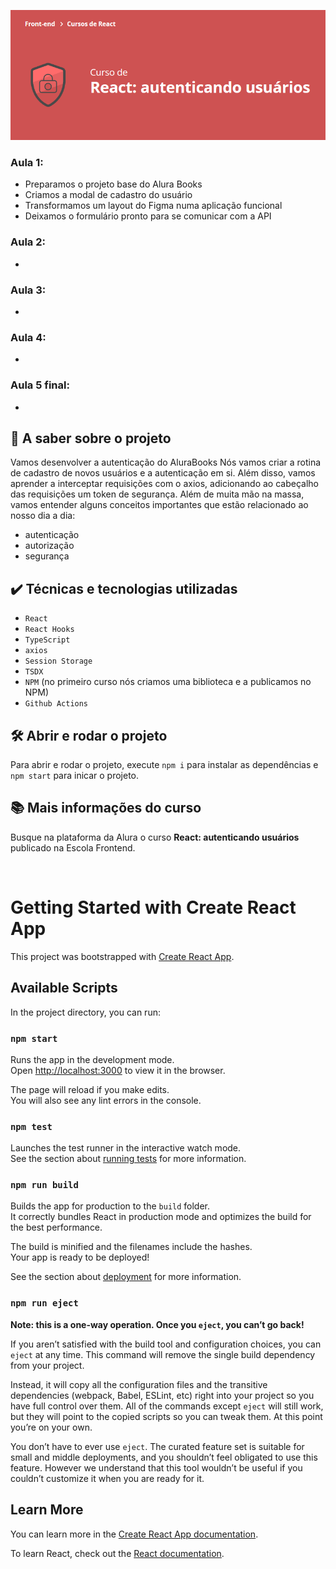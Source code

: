 ![React: autenticando usuários](curso.png)

### Aula 1:
- Preparamos o projeto base do Alura Books
- Criamos a modal de cadastro do usuário
- Transformamos um layout do Figma numa aplicação funcional
- Deixamos o formulário pronto para se comunicar com a API
### Aula 2:
- 
### Aula 3:
- 
### Aula 4:
- 
### Aula 5 final:
- 

## 🔨 A saber sobre o projeto
Vamos desenvolver a autenticação do AluraBooks
Nós vamos criar a rotina de cadastro de novos usuários e a autenticação em si. Além disso, vamos aprender a interceptar requisições com o axios, adicionando ao cabeçalho das requisições um token de segurança.
Além de muita mão na massa, vamos entender alguns conceitos importantes que estão relacionado ao nosso dia a dia:
- autenticação
- autorização
- segurança

## ✔️ Técnicas e tecnologias utilizadas
- `React`
- `React Hooks`
- `TypeScript`
- `axios`
- `Session Storage`
- `TSDX`
- `NPM` (no primeiro curso nós criamos uma biblioteca e a publicamos no NPM)
- `Github Actions`

## 🛠️ Abrir e rodar o projeto
Para abrir e rodar o projeto, execute `npm i` para instalar as dependências e `npm start` para inicar o projeto.

## 📚 Mais informações do curso
Busque na plataforma da Alura o curso **React: autenticando usuários** publicado na Escola Frontend.

<br>




# Getting Started with Create React App

This project was bootstrapped with [Create React App](https://github.com/facebook/create-react-app).

## Available Scripts

In the project directory, you can run:

### `npm start`

Runs the app in the development mode.\
Open [http://localhost:3000](http://localhost:3000) to view it in the browser.

The page will reload if you make edits.\
You will also see any lint errors in the console.

### `npm test`

Launches the test runner in the interactive watch mode.\
See the section about [running tests](https://facebook.github.io/create-react-app/docs/running-tests) for more information.

### `npm run build`

Builds the app for production to the `build` folder.\
It correctly bundles React in production mode and optimizes the build for the best performance.

The build is minified and the filenames include the hashes.\
Your app is ready to be deployed!

See the section about [deployment](https://facebook.github.io/create-react-app/docs/deployment) for more information.

### `npm run eject`

**Note: this is a one-way operation. Once you `eject`, you can’t go back!**

If you aren’t satisfied with the build tool and configuration choices, you can `eject` at any time. This command will remove the single build dependency from your project.

Instead, it will copy all the configuration files and the transitive dependencies (webpack, Babel, ESLint, etc) right into your project so you have full control over them. All of the commands except `eject` will still work, but they will point to the copied scripts so you can tweak them. At this point you’re on your own.

You don’t have to ever use `eject`. The curated feature set is suitable for small and middle deployments, and you shouldn’t feel obligated to use this feature. However we understand that this tool wouldn’t be useful if you couldn’t customize it when you are ready for it.

## Learn More

You can learn more in the [Create React App documentation](https://facebook.github.io/create-react-app/docs/getting-started).

To learn React, check out the [React documentation](https://reactjs.org/).

